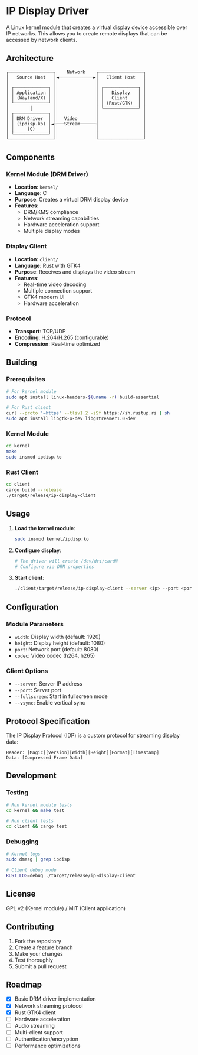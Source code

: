 # IP Display Driver

A Linux kernel module that creates a virtual display device accessible over IP networks. This allows you to create remote displays that can be accessed by network clients.

## Architecture

```
┌─────────────────┐    Network    ┌─────────────────┐
│   Source Host   │◄─────────────►│   Client Host   │
│                 │               │                 │
│ ┌─────────────┐ │               │ ┌─────────────┐ │
│ │ Application │ │               │ │   Display   │ │
│ │ (Wayland/X) │ │               │ │   Client    │ │
│ └─────────────┘ │               │ │ (Rust/GTK)  │ │
│        │        │               │ └─────────────┘ │
│ ┌─────────────┐ │               │                 │
│ │ DRM Driver  │ │   Video       │                 │
│ │ (ipdisp.ko) │◄┼───Stream──────┤                 │
│ │     (C)     │ │               │                 │
│ └─────────────┘ │               │                 │
└─────────────────┘               └─────────────────┘
```

## Components

### Kernel Module (DRM Driver)
- **Location**: `kernel/`
- **Language**: C
- **Purpose**: Creates a virtual DRM display device
- **Features**: 
  - DRM/KMS compliance
  - Network streaming capabilities
  - Hardware acceleration support
  - Multiple display modes

### Display Client
- **Location**: `client/`
- **Language**: Rust with GTK4
- **Purpose**: Receives and displays the video stream
- **Features**:
  - Real-time video decoding
  - Multiple connection support
  - GTK4 modern UI
  - Hardware acceleration

### Protocol
- **Transport**: TCP/UDP
- **Encoding**: H.264/H.265 (configurable)
- **Compression**: Real-time optimized

## Building

### Prerequisites
```bash
# For kernel module
sudo apt install linux-headers-$(uname -r) build-essential

# For Rust client
curl --proto '=https' --tlsv1.2 -sSf https://sh.rustup.rs | sh
sudo apt install libgtk-4-dev libgstreamer1.0-dev
```

### Kernel Module
```bash
cd kernel
make
sudo insmod ipdisp.ko
```

### Rust Client
```bash
cd client
cargo build --release
./target/release/ip-display-client
```

## Usage

1. **Load the kernel module**:
   ```bash
   sudo insmod kernel/ipdisp.ko
   ```

2. **Configure display**:
   ```bash
   # The driver will create /dev/dri/cardN
   # Configure via DRM properties
   ```

3. **Start client**:
   ```bash
   ./client/target/release/ip-display-client --server <ip> --port <port>
   ```

## Configuration

### Module Parameters
- `width`: Display width (default: 1920)
- `height`: Display height (default: 1080)
- `port`: Network port (default: 8080)
- `codec`: Video codec (h264, h265)

### Client Options
- `--server`: Server IP address
- `--port`: Server port
- `--fullscreen`: Start in fullscreen mode
- `--vsync`: Enable vertical sync

## Protocol Specification

The IP Display Protocol (IDP) is a custom protocol for streaming display data:

```
Header: [Magic][Version][Width][Height][Format][Timestamp]
Data: [Compressed Frame Data]
```

## Development

### Testing
```bash
# Run kernel module tests
cd kernel && make test

# Run client tests
cd client && cargo test
```

### Debugging
```bash
# Kernel logs
sudo dmesg | grep ipdisp

# Client debug mode
RUST_LOG=debug ./target/release/ip-display-client
```

## License

GPL v2 (Kernel module) / MIT (Client application)

## Contributing

1. Fork the repository
2. Create a feature branch
3. Make your changes
4. Test thoroughly
5. Submit a pull request

## Roadmap

- [x] Basic DRM driver implementation
- [x] Network streaming protocol
- [x] Rust GTK4 client
- [ ] Hardware acceleration
- [ ] Audio streaming
- [ ] Multi-client support
- [ ] Authentication/encryption
- [ ] Performance optimizations
